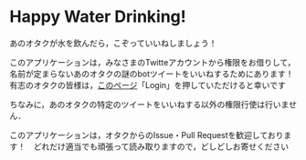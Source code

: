 # Happy Water Drinking!

あのオタクが水を飲んだら，こぞっていいねしましょう！

このアプリケーションは，みなさまのTwitteアカウントから権限をお借りして，名前が定まらないあのオタクの謎のbotツイートをいいねするためにあります！　有志のオタクの皆様は，[このページ](https://happy-water-drinking.herokuapp.com)「Login」を押していただけると幸いです

ちなみに，あのオタクの特定のツイートをいいねする以外の権限行使は行いません．

このアプリケーションは，オタクからのIssue・Pull Requestを歓迎しております！　どれだけ適当でも頑張って読み取りますので，どしどしお寄せください
